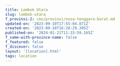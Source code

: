 ```yaml
---
title: Lombok Utara
slug: lombok-utara
f_provinsi-2: cms/provinsi/nusa-tenggara-barat.md
updated-on: '2023-09-10T17:55:04.871Z'
created-on: '2023-09-10T16:28:29.395Z'
published-on: '2024-01-21T11:33:59.165Z'
f_same-with-province-name: false
f_featured: false
f_discover: false
layout: '[location].html'
tags: location
---
```



